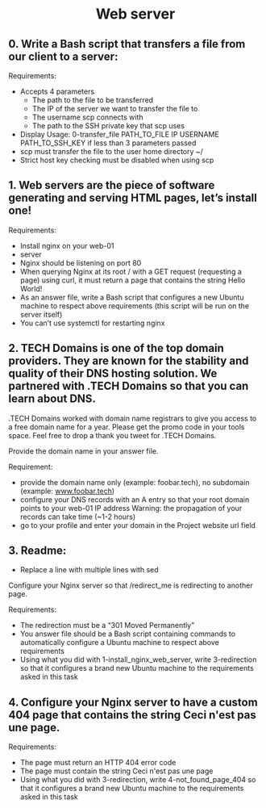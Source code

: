 # <center>Web server</center>

## 0. Write a Bash script that transfers a file from our client to a server:

Requirements:

   * Accepts 4 parameters
       * The path to the file to be transferred
       * The IP of the server we want to transfer the file to
       * The username scp connects with
       * The path to the SSH private key that scp uses
   * Display Usage: 0-transfer_file PATH_TO_FILE IP USERNAME PATH_TO_SSH_KEY if less than 3 parameters passed
   * scp must transfer the file to the user home directory ~/
   * Strict host key checking must be disabled when using scp

## 1. Web servers are the piece of software generating and serving HTML pages, let’s install one!

Requirements:

   * Install nginx on your web-01
   * server
   * Nginx should be listening on port 80
   * When querying Nginx at its root / with a GET request (requesting a page) using curl, it must return a page that contains the string Hello World!
   * As an answer file, write a Bash script that configures a new Ubuntu machine to respect above requirements (this script will be run on the server itself)
   * You can’t use systemctl for restarting nginx

## 2. TECH Domains is one of the top domain providers. They are known for the stability and quality of their DNS hosting solution. We partnered with .TECH Domains so that you can learn about DNS.

.TECH Domains worked with domain name registrars to give you access to a free domain name for a year. Please get the promo code in your tools space. Feel free to drop a thank you tweet for .TECH Domains.

Provide the domain name in your answer file.

Requirement:

   * provide the domain name only (example: foobar.tech), no subdomain (example: www.foobar.tech)
   * configure your DNS records with an A entry so that your root domain points to your web-01 IP address Warning: the propagation of your records can take time (~1-2 hours)
   * go to your profile and enter your domain in the Project website url field

## 3. Readme:

   * Replace a line with multiple lines with sed

Configure your Nginx server so that /redirect_me is redirecting to another page.

Requirements:

   * The redirection must be a “301 Moved Permanently”
   * You answer file should be a Bash script containing commands to automatically configure a Ubuntu machine to respect above requirements
   * Using what you did with 1-install_nginx_web_server, write 3-redirection so that it configures a brand new Ubuntu machine to the requirements asked in this task

## 4. Configure your Nginx server to have a custom 404 page that contains the string Ceci n'est pas une page.

Requirements:

   * The page must return an HTTP 404 error code
   * The page must contain the string Ceci n'est pas une page
   * Using what you did with 3-redirection, write 4-not_found_page_404 so that it configures a brand new Ubuntu machine to the requirements asked in this task
